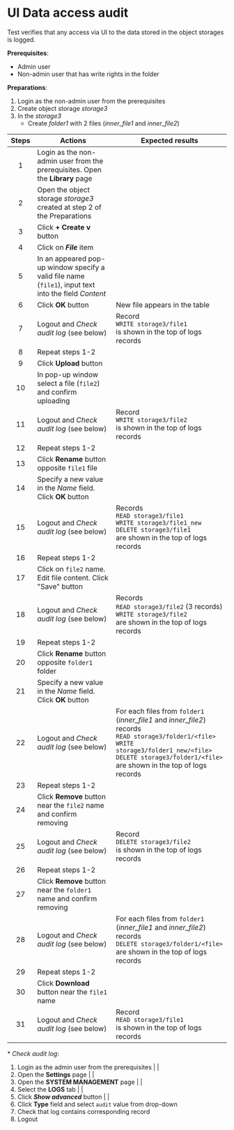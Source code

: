 # UI Data access audit

Test verifies that any access via UI to the data stored in the object storages is logged.

**Prerequisites**:
- Admin user
- Non-admin user that has write rights in the folder

**Preparations**:
1. Login as the non-admin user from the prerequisites 
2. Create object storage *storage3*
3. In the *storage3*
    - Create *folder1* with 2 files (*inner_file1* and *inner_file2*)

| Steps | Actions | Expected results |
| :---: | --- | --- |
| 1 | Login as the non-admin user from the prerequisites. Open the **Library** page | |
| 2 | Open the object storage *storage3* created at step 2 of the Preparations | |
| 3 | Click **+ Create v** button | |
| 4 | Click on ***File*** item | |
| 5 |  In an appeared pop-up window specify a valid file name (`file1`), input text into the field _Content_ | |
| 6 | Click **OK** button | New file appears in the table |
| 7 | Logout and _Check audit log_ (see below) | Record <br> `WRITE storage3/file1` <br> is shown in the top of logs records |
| 8 | Repeat steps 1-2 | |
| 9 | Click **Upload** button | |
| 10 | In pop-up window select a file (`file2`) and confirm uploading | |
| 11 | Logout and _Check audit log_ (see below) | Record <br> `WRITE storage3/file2` <br> is shown in the top of logs records |
| 12 | Repeat steps 1-2 | |
| 13 | Click **Rename** button opposite `file1` file | |
| 14 | Specify a new value in the _Name_ field. Click **OK** button | |
| 15 | Logout and _Check audit log_ (see below) | Records <br> `READ storage3/file1` <br> `WRITE storage3/file1_new` <br> `DELETE storage3/file1` <br> are shown in the top of logs records | 
| 16 | Repeat steps 1-2 | |
| 17 | Click on `file2` name. Edit file content. Click "Save" button | |
| 18 | Logout and _Check audit log_ (see below) | Records <br> `READ storage3/file2` (3 records) <br> `WRITE storage3/file2` <br> are shown in the top of logs records | 
| 19 | Repeat steps 1-2 | |
| 20 | Click **Rename** button opposite `folder1` folder | |
| 21 | Specify a new value in the _Name_ field. Click **OK** button | |
| 22 | Logout and _Check audit log_ (see below) | For each files from `folder1` (*inner_file1* and *inner_file2*) records <br> `READ storage3/folder1/<file>` <br> `WRITE storage3/folder1_new/<file>` <br> `DELETE storage3/folder1/<file>` <br> are shown in the top of logs records | 
| 23 | Repeat steps 1-2 | |
| 24 | Click **Remove** button near the `file2` name and confirm removing | |
| 25 | Logout and _Check audit log_ (see below) | Record <br> `DELETE storage3/file2` <br> is shown in the top of logs records |
| 26 | Repeat steps 1-2 | |
| 27 | Click **Remove** button near the `folder1` name and confirm removing | |
| 28 | Logout and _Check audit log_ (see below) | For each files from `folder1` (*inner_file1* and *inner_file2*) records <br> `DELETE storage3/folder1/<file>` <br> are shown in the top of logs records |
| 29 | Repeat steps 1-2 | |
| 30 | Click **Download** button near the `file1` name | |
| 31 | Logout and _Check audit log_ (see below) | Record <br> `READ storage3/file1` <br> is shown in the top of logs records |

\* _Check audit log_:
1. Login as the admin user from the prerequisites | |
2. Open the **Settings** page | |
3. Open the **SYSTEM MANAGEMENT** page | |
4. Select the **LOGS** tab | |
5. Click ***Show advanced*** button | |
6. Click **Type** field and select `audit` value from drop-down
7. Check that log contains corresponding record
8. Logout
